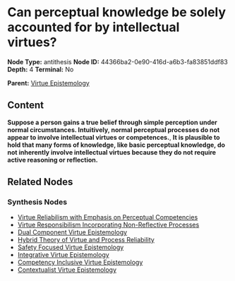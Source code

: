 # Can perceptual knowledge be solely accounted for by intellectual virtues?

**Node Type:** antithesis
**Node ID:** 44366ba2-0e90-416d-a6b3-fa83851ddf83
**Depth:** 4
**Terminal:** No

**Parent:** [Virtue Epistemology](virtue-epistemology-synthesis-0a3e0880-3e98-4c2f-91dc-5d7394bffb0e.md)

## Content

**Suppose a person gains a true belief through simple perception under normal circumstances. Intuitively, normal perceptual processes do not appear to involve intellectual virtues or competences.**, **It is plausible to hold that many forms of knowledge, like basic perceptual knowledge, do not inherently involve intellectual virtues because they do not require active reasoning or reflection.**

## Related Nodes

### Synthesis Nodes

- [Virtue Reliabilism with Emphasis on Perceptual Competencies](virtue-reliabilism-with-emphasis-on-perceptual-competencies-synthesis-788ef3fa-3bec-4716-bef4-c34c3cf52200.md)
- [Virtue Responsibilism Incorporating Non-Reflective Processes](virtue-responsibilism-incorporating-non-reflective-processes-synthesis-0eaa193a-7f42-4518-a5fb-199b157f94a7.md)
- [Dual Component Virtue Epistemology](dual-component-virtue-epistemology-synthesis-982a7d23-2fc0-49ed-905c-12d9d2deca38.md)
- [Hybrid Theory of Virtue and Process Reliability](hybrid-theory-of-virtue-and-process-reliability-synthesis-84332ea9-5f8f-4472-8e92-5d0a71b0b4a9.md)
- [Safety Focused Virtue Epistemology](safety-focused-virtue-epistemology-synthesis-979405d9-8a36-413e-9c01-a9f3c495a15d.md)
- [Integrative Virtue Epistemology](integrative-virtue-epistemology-synthesis-7038e96a-c78b-4e64-b68c-4997cdad2c4a.md)
- [Competency Inclusive Virtue Epistemology](competency-inclusive-virtue-epistemology-synthesis-3c34817c-f727-4e9e-ba22-a8d2cc573293.md)
- [Contextualist Virtue Epistemology](contextualist-virtue-epistemology-synthesis-aa26a35c-0fa4-4c5b-acd5-da4e8265bb75.md)
